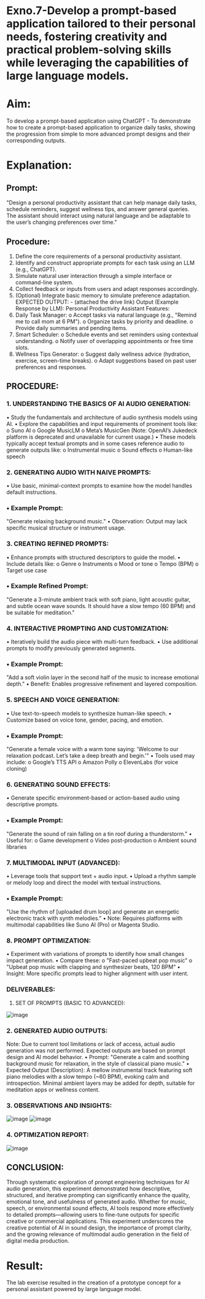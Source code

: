 # Exno.7-Develop a prompt-based application tailored to their personal needs, fostering creativity and practical problem-solving skills while leveraging the capabilities of large language models.

# Aim: 
To develop a prompt-based application using ChatGPT - To demonstrate how to create a prompt-based application to organize daily tasks, showing the progression from simple to more advanced prompt designs and their corresponding outputs.
# Explanation: 
## Prompt:
"Design a personal productivity assistant that can help manage daily tasks, schedule reminders, suggest wellness tips, and answer general queries. The assistant should interact using natural language and be adaptable to the user’s changing preferences over time."
## Procedure:
1. Define the core requirements of a personal productivity assistant.
2. Identify and construct appropriate prompts for each task using an LLM (e.g., ChatGPT).
3. Simulate natural user interaction through a simple interface or command-line system.
4. Collect feedback or inputs from users and adapt responses accordingly.
5. (Optional) Integrate basic memory to simulate preference adaptation.
EXPECTED OUTPUT: - (attached the drive link)
Output (Example Response by LLM):
Personal Productivity Assistant Features:
1. Daily Task Manager:
o Accept tasks via natural language (e.g., "Remind me to call mom at 6 PM").
o Organize tasks by priority and deadline.
o Provide daily summaries and pending items.
2. Smart Scheduler:
o Schedule events and set reminders using contextual understanding.
o Notify user of overlapping appointments or free time slots.
3. Wellness Tips Generator:
o Suggest daily wellness advice (hydration, exercise, screen-time breaks).
o Adapt suggestions based on past user preferences and responses.

## PROCEDURE:
### 1. UNDERSTANDING THE BASICS OF AI AUDIO GENERATION:
• Study the fundamentals and architecture of audio synthesis models using AI.
• Explore the capabilities and input requirements of prominent tools like:
o Suno AI
o Google MusicLM
o Meta’s MusicGen
(Note: OpenAI’s Jukedeck platform is deprecated and unavailable for current
usage.)
• These models typically accept textual prompts and in some cases reference audio to
generate outputs like:
o Instrumental music
o Sound effects
o Human-like speech
### 2. GENERATING AUDIO WITH NAIVE PROMPTS:
• Use basic, minimal-context prompts to examine how the model handles default
instructions.
### • Example Prompt:
"Generate relaxing background music."
• Observation: Output may lack specific musical structure or instrument usage.
### 3. CREATING REFINED PROMPTS:
• Enhance prompts with structured descriptors to guide the model.
• Include details like:
o Genre
o Instruments
o Mood or tone
o Tempo (BPM)
o Target use case
### • Example Refined Prompt:
"Generate a 3-minute ambient track with soft piano, light acoustic guitar, and subtle
ocean wave sounds. It should have a slow tempo (60 BPM) and be suitable for
meditation."
### 4. INTERACTIVE PROMPTING AND CUSTOMIZATION:
• Iteratively build the audio piece with multi-turn feedback.
• Use additional prompts to modify previously generated segments.
### • Example Prompt:
"Add a soft violin layer in the second half of the music to increase emotional depth."
• Benefit: Enables progressive refinement and layered composition.
### 5. SPEECH AND VOICE GENERATION:
• Use text-to-speech models to synthesize human-like speech.
• Customize based on voice tone, gender, pacing, and emotion.
### • Example Prompt:
"Generate a female voice with a warm tone saying: 'Welcome to our relaxation
podcast. Let’s take a deep breath and begin.'"
• Tools used may include:
o Google’s TTS API
o Amazon Polly
o ElevenLabs (for voice cloning)
### 6. GENERATING SOUND EFFECTS:
• Generate specific environment-based or action-based audio using descriptive prompts.
### • Example Prompt:
"Generate the sound of rain falling on a tin roof during a thunderstorm."
• Useful for:
o Game development
o Video post-production
o Ambient sound libraries
### 7. MULTIMODAL INPUT (ADVANCED):
• Leverage tools that support text + audio input.
• Upload a rhythm sample or melody loop and direct the model with textual
instructions.
### • Example Prompt:
"Use the rhythm of [uploaded drum loop] and generate an energetic electronic track
with synth melodies."
• Note: Requires platforms with multimodal capabilities like Suno AI (Pro) or
Magenta Studio.
### 8. PROMPT OPTIMIZATION:
• Experiment with variations of prompts to identify how small changes impact
generation.
• Compare these:
o "Fast-paced upbeat pop music"
o "Upbeat pop music with clapping and synthesizer beats, 120 BPM"
• Insight: More specific prompts lead to higher alignment with user intent.
### DELIVERABLES:
1. SET OF PROMPTS (BASIC TO ADVANCED):

![image](https://github.com/user-attachments/assets/0400893f-d892-4c60-a733-a8e0a883abb4)

### 2. GENERATED AUDIO OUTPUTS:
Note: Due to current tool limitations or lack of access, actual audio generation was not
performed. Expected outputs are based on prompt design and AI model behavior.
• Prompt:
"Generate a calm and soothing background music for relaxation, in the style of
classical piano music."
• Expected Output (Description):
A mellow instrumental track featuring soft piano melodies with a slow tempo (~60
BPM), evoking calm and introspection. Minimal ambient layers may be added for
depth, suitable for meditation apps or wellness content.
### 3. OBSERVATIONS AND INSIGHTS:

![image](https://github.com/user-attachments/assets/32a0b5c2-bd3a-4114-a087-a5f8a8c627a8)
![image](https://github.com/user-attachments/assets/739a0f03-15d0-425a-ba8e-0a1bb79a0c7d)

### 4. OPTIMIZATION REPORT:

![image](https://github.com/user-attachments/assets/c9b4c543-b71d-4c3a-abcb-3fa6523f7022)

## CONCLUSION:
Through systematic exploration of prompt engineering techniques for AI audio generation,
this experiment demonstrated how descriptive, structured, and iterative prompting can
significantly enhance the quality, emotional tone, and usefulness of generated audio. Whether
for music, speech, or environmental sound effects, AI tools respond more effectively to
detailed prompts—allowing users to fine-tune outputs for specific creative or commercial
applications.
This experiment underscores the creative potential of AI in sound design, the importance of
prompt clarity, and the growing relevance of multimodal audio generation in the field of
digital media production.

# Result: 
The lab exercise resulted in the creation of a prototype concept for a personal assistant powered by large language model.
